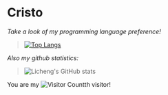 # Cristo

*Take a look of my programming language preference!*
> [![Top Langs](https://github-readme-stats.vercel.app/api/top-langs/?username=De-Cristo&count_private=true&show_icons=true&theme=tokyonight)](https://github.com/Christmas/github-readme-stats)

*Also my github statistics:*
> ![Licheng's GitHub stats](https://github-readme-stats.vercel.app/api?username=De-Cristo&count_private=true&show_icons=true&theme=tokyonight)

You are my ![Visitor Count](https://profile-counter.glitch.me/De-Cristo/count.svg)th visitor!
